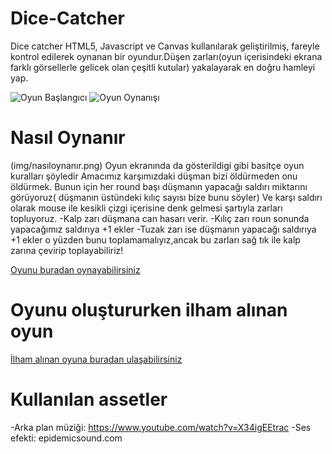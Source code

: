 # Dice-Catcher
Dice catcher HTML5, Javascript ve Canvas kullanılarak geliştirilmiş, fareyle kontrol edilerek oynanan bir oyundur.Düşen zarları(oyun içerisindeki ekrana farklı görsellerle gelicek olan çeşitli kutular) yakalayarak en doğru hamleyi yap.

![Oyun Başlangıcı](img/oyunekranı1.png)
![Oyun Oynanışı](images/oyunekranı2.png)

# Nasıl Oynanır
(img/nasıloynanır.png)
Oyun ekranında da gösterildigi gibi basitçe oyun kuralları şöyledir
Amacımız karşımızdaki düşman bizi öldürmeden onu öldürmek.
Bunun için her round başı düşmanın yapacağı saldırı miktarını görüyoruz( düşmanın üstündeki kılıç sayısı bize bunu söyler)
Ve karşı saldırı olarak mouse ile kesikli çizgi içerisine denk gelmesi şartıyla zarları topluyoruz.
 -Kalp zarı düşmana can hasarı verir.
 -Kılıç zarı roun sonunda yapacağımız saldırıya +1 ekler
 -Tuzak zarı ise düşmanın yapacağı saldırıya +1 ekler o yüzden bunu toplamamalıyız,ancak bu zarları sağ tık ile kalp zarına çevirip toplayabiliriz!

 [Oyunu buradan oynayabilirsiniz](https://beyzzk.github.io/Dice-Catcher/) 

 # Oyunu oluştururken ilham alınan oyun
 [İlham alınan oyuna buradan ulaşabilirsiniz](https://kultisti.itch.io/dice-catcher) 

 # Kullanılan assetler
 -Arka plan müziği: https://www.youtube.com/watch?v=X34igEEtrac
 -Ses efekti: epidemicsound.com
